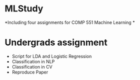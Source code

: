 # MLStudy
*Including four assignments for COMP 551 Machine Learning *
# Undergrads assignment
* Script for LDA and Logistic Regression
* Classification in NLP
* Classification in CV
* Reproduce Paper
